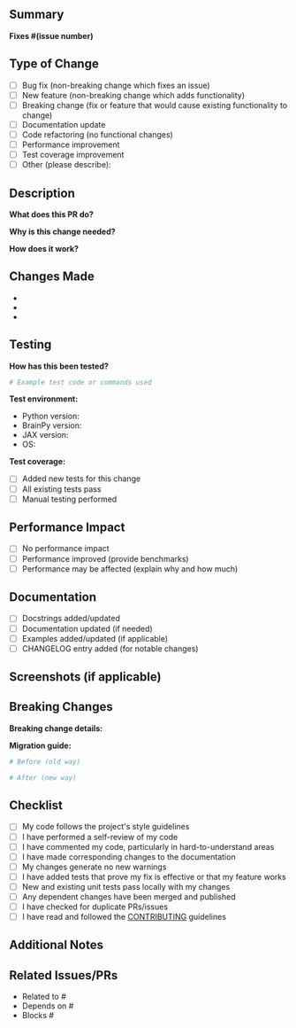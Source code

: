 <!--
Thank you for contributing to BrainPy!
Please fill out this template to help us review your pull request.
See CONTRIBUTING.md for guidelines.
-->

## Summary

<!-- Provide a clear, concise summary of your changes -->

**Fixes #(issue number)** <!-- If this PR closes an issue, link it here -->

## Type of Change

<!-- Mark the appropriate option with an "x" -->

- [ ] Bug fix (non-breaking change which fixes an issue)
- [ ] New feature (non-breaking change which adds functionality)
- [ ] Breaking change (fix or feature that would cause existing functionality to change)
- [ ] Documentation update
- [ ] Code refactoring (no functional changes)
- [ ] Performance improvement
- [ ] Test coverage improvement
- [ ] Other (please describe):

## Description

**What does this PR do?**
<!-- Describe your changes in detail -->

**Why is this change needed?**
<!-- Explain the motivation for this change -->

**How does it work?**
<!-- Provide technical details about your implementation -->

## Changes Made

<!-- List the main changes in this PR -->

-
-
-

## Testing

**How has this been tested?**
<!-- Describe the tests you ran to verify your changes -->

```python
# Example test code or commands used
```

**Test environment:**
- Python version:
- BrainPy version:
- JAX version:
- OS:

**Test coverage:**
- [ ] Added new tests for this change
- [ ] All existing tests pass
- [ ] Manual testing performed

## Performance Impact

<!-- If applicable, describe any performance implications -->

- [ ] No performance impact
- [ ] Performance improved (provide benchmarks)
- [ ] Performance may be affected (explain why and how much)

## Documentation

- [ ] Docstrings added/updated
- [ ] Documentation updated (if needed)
- [ ] Examples added/updated (if applicable)
- [ ] CHANGELOG entry added (for notable changes)

## Screenshots (if applicable)

<!-- Add screenshots to help explain your changes -->

## Breaking Changes

<!-- If this is a breaking change, describe the impact and migration path -->

**Breaking change details:**
<!-- What breaks? How should users update their code? -->

**Migration guide:**
```python
# Before (old way)

# After (new way)
```

## Checklist

<!-- Ensure all items are complete before submitting -->

- [ ] My code follows the project's style guidelines
- [ ] I have performed a self-review of my code
- [ ] I have commented my code, particularly in hard-to-understand areas
- [ ] I have made corresponding changes to the documentation
- [ ] My changes generate no new warnings
- [ ] I have added tests that prove my fix is effective or that my feature works
- [ ] New and existing unit tests pass locally with my changes
- [ ] Any dependent changes have been merged and published
- [ ] I have checked for duplicate PRs/issues
- [ ] I have read and followed the [CONTRIBUTING](../CONTRIBUTING.md) guidelines

## Additional Notes

<!-- Any additional information that reviewers should know -->

## Related Issues/PRs

<!-- Link to related issues or pull requests -->

- Related to #
- Depends on #
- Blocks #